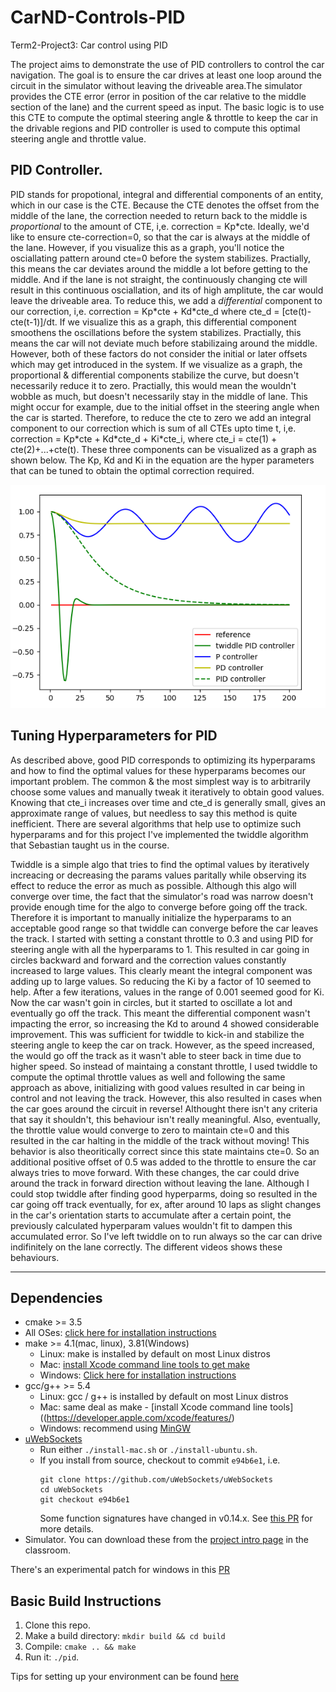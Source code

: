 # CarND-Controls-PID
Term2-Project3: Car control using PID

The project aims to demonstrate the use of PID controllers to control the car 
navigation. The goal is to ensure the car drives at least one loop around the 
circuit in the simulator without leaving the driveable area.The simulator 
provides the CTE error (error in position of the car relative to the middle 
section of the lane) and the current speed as input. The basic logic is to use 
this CTE to compute the optimal steering angle & throttle to keep the car in 
the drivable regions and PID controller is used to compute this optimal 
steering angle and throttle value.

## PID Controller.

PID stands for propotional, integral and differential components of an entity, 
which in our case is the CTE. Because the CTE denotes the offset from the 
middle of the lane, the correction needed to return back to the middle is 
_proportional_ to the amount of CTE, i,e. correction = Kp\*cte. Ideally, we'd 
like to ensure cte-correction=0, so that the car is always at the middle of 
the lane. However, if you visualize this as a graph, you'll notice the 
osciallating pattern around cte=0 before the system stabilizes. Practially, 
this means the car deviates around the middle a lot before getting to the 
middle. And if the lane is not straight, the continuously changing cte will 
result in this continuous osciallation, and its of high amplitute, the car 
would leave the driveable area. To reduce this, we add a _differential_ 
component to our correction, i,e. correction = Kp\*cte + Kd\*cte_d where 
cte_d = [cte(t)-cte(t-1)]/dt. If we visualize this as a graph, this differential 
component smoothens the oscillations before the system stabilizes. Practially, 
this means the car will not deviate much before stabilizaing around the middle. 
However, both of these factors do not consider the initial or later offsets 
which may get introduced in the system. If we visualize as a graph, the 
proportional & differential components stabilize the curve, but doesn't 
necessarily reduce it to zero. Practially, this would mean the wouldn't wobble 
as much, but doesn't necessarily stay in the middle of lane. This might occur 
for example, due to the initial offset in the steering angle when the car is 
started. Therefore, to reduce the cte to zero we add an integral component to 
our correction which is sum of all CTEs upto time t, i,e. 
correction = Kp\*cte + Kd\*cte_d + Ki\*cte_i, where 
cte_i = cte(1) + cte(2)+...+cte(t). These three components can be visualized 
as a graph as shown below. The Kp, Kd and Ki in the equation are the hyper 
parameters that can be tuned to obtain the optimal correction required.

![twiddle_graph](./twiddle_graph.png)


## Tuning Hyperparameters for PID

As described above, good PID corresponds to optimizing its hyperparams and 
how to find the optimal values for these hyperparams becomes our important 
problem. The common & the most simplest way is to arbitrarily choose some 
values and manually tweak it iteratively to obtain good values. Knowing that 
cte_i increases over time and cte_d is generally small, gives an approximate 
range of values, but needless to say this method is quite inefficient. There 
are several algorithms that help use to optimize such hyperparams and for this 
project I've implemented the twiddle algorithm that Sebastian taught us in the 
course.

Twiddle is a simple algo that tries to find the optimal values by iteratively 
increacing or decreasing the params values paritally while observing its effect 
to reduce the error as much as possible. Although this algo will converge over 
time, the fact that the simulator's road was narrow doesn't provide enough time 
for the algo to converge before going off the track. Therefore it is important 
to manually initialize the hyperparams to an acceptable good range so that 
twiddle can converge before the car leaves the track. I started with setting a 
constant throttle to 0.3 and using PID for steering angle with  all the 
hyperparams to 1. This resulted in car going in circles backward and forward 
and the correction values constantly increased to large values. This clearly 
meant the integral component was adding up to large values. So reducing the Ki 
by a factor of 10 seemed to help. After a few iterations, values in the range 
of 0.001 seemed good for Ki. Now the car wasn't goin in circles, but it started 
to oscillate a lot and eventually go off the track. This meant the differential 
component wasn't impacting the error, so increasing the Kd to around 4 showed 
considerable improvement. This was sufficient for twiddle to kick-in and 
stabilize the steering angle to keep the car on track. However, as the speed 
increased, the would go off the track as it wasn't able to steer back in time 
due to higher speed. So instead of maintaing a constant throttle, I used twiddle 
to compute the optimal throttle values as well and following the same approach 
as above, initializing with good values resulted in car being in control and 
not leaving the track. However, this also resulted in cases when the car goes 
around the circuit in reverse! Althought there isn't any criteria that say it 
shouldn't, this behaviour isn't really meaningful. Also, eventually, the 
throttle value would converge to zero to maintain cte=0 and this resulted in 
the car halting in the middle of the track without moving! This behavior is 
also theoritically correct since this state maintains cte=0. So an additional 
positive offset of 0.5 was added to the throttle to ensure the car always tries 
to move forward. With these changes, the car could drive around the track in 
forward direction without leaving the lane. Although I could stop twiddle after 
finding good hyperparms, doing so resulted in the car going off track eventually, 
for ex, after around 10 laps as slight changes in the car's orientation starts 
to accumulate after a certain point, the previously calculated hyperparam values 
wouldn't fit to dampen this accumulated error. So I've left twiddle on to run 
always so the car can drive indifinitely on the lane correctly. The different 
videos shows these behaviours.  
 

---

## Dependencies

* cmake >= 3.5
 * All OSes: [click here for installation instructions](https://cmake.org/install/)
* make >= 4.1(mac, linux), 3.81(Windows)
  * Linux: make is installed by default on most Linux distros
  * Mac: [install Xcode command line tools to get make](https://developer.apple.com/xcode/features/)
  * Windows: [Click here for installation instructions](http://gnuwin32.sourceforge.net/packages/make.htm)
* gcc/g++ >= 5.4
  * Linux: gcc / g++ is installed by default on most Linux distros
  * Mac: same deal as make - [install Xcode command line tools]((https://developer.apple.com/xcode/features/)
  * Windows: recommend using [MinGW](http://www.mingw.org/)
* [uWebSockets](https://github.com/uWebSockets/uWebSockets)
  * Run either `./install-mac.sh` or `./install-ubuntu.sh`.
  * If you install from source, checkout to commit `e94b6e1`, i.e.
    ```
    git clone https://github.com/uWebSockets/uWebSockets 
    cd uWebSockets
    git checkout e94b6e1
    ```
    Some function signatures have changed in v0.14.x. See [this PR](https://github.com/udacity/CarND-MPC-Project/pull/3) for more details.
* Simulator. You can download these from the [project intro page](https://github.com/udacity/self-driving-car-sim/releases) in the classroom.

There's an experimental patch for windows in this [PR](https://github.com/udacity/CarND-PID-Control-Project/pull/3)

## Basic Build Instructions

1. Clone this repo.
2. Make a build directory: `mkdir build && cd build`
3. Compile: `cmake .. && make`
4. Run it: `./pid`. 

Tips for setting up your environment can be found [here](https://classroom.udacity.com/nanodegrees/nd013/parts/40f38239-66b6-46ec-ae68-03afd8a601c8/modules/0949fca6-b379-42af-a919-ee50aa304e6a/lessons/f758c44c-5e40-4e01-93b5-1a82aa4e044f/concepts/23d376c7-0195-4276-bdf0-e02f1f3c665d)

